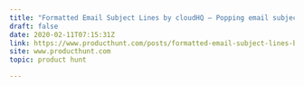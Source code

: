 ```yaml
---
title: "Formatted Email Subject Lines by cloudHQ — Popping email subject lines in bold, italics, strikethrough"
draft: false
date: 2020-02-11T07:15:31Z
link: https://www.producthunt.com/posts/formatted-email-subject-lines-by-cloudhq?utm_medium=RSS&utm_source=hune
site: www.producthunt.com
topic: product hunt  

---
```


